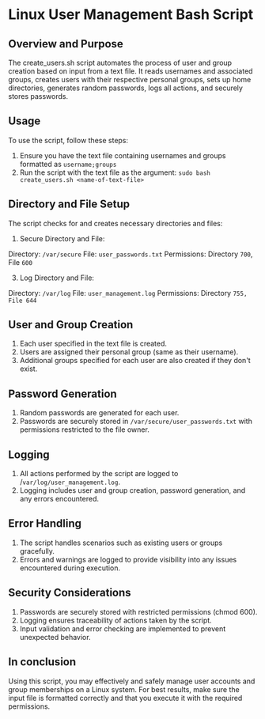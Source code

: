 # Linux User Management Bash Script

## Overview and Purpose

The create_users.sh script automates the process of user and group creation based on input from a text file. It reads usernames and associated groups, creates users with their respective personal groups, sets up home directories, generates random passwords, logs all actions, and securely stores passwords.

## Usage
To use the script, follow these steps:

1. Ensure you have the text file containing usernames and groups formatted as `username;groups`
2. Run the script with the text file as the argument:
`sudo bash create_users.sh <name-of-text-file>`

## Directory and File Setup
The script checks for and creates necessary directories and files:

1. Secure Directory and File:

Directory: `/var/secure`
File: `user_passwords.txt`
Permissions: Directory `700`, File `600`

3. Log Directory and File:

Directory: `/var/log`
File: `user_management.log`
Permissions: Directory `755, File 644`

## User and Group Creation
1. Each user specified in the text file is created.
2. Users are assigned their personal group (same as their username).
3. Additional groups specified for each user are also created if they don't exist.

## Password Generation
1. Random passwords are generated for each user.
2. Passwords are securely stored in `/var/secure/user_passwords.txt` with permissions restricted to the file owner.

## Logging
1. All actions performed by the script are logged to /`var/log/user_management.log`.
2. Logging includes user and group creation, password generation, and any errors encountered.

## Error Handling
1. The script handles scenarios such as existing users or groups gracefully.
2. Errors and warnings are logged to provide visibility into any issues encountered during execution.

## Security Considerations
1. Passwords are securely stored with restricted permissions (chmod 600).
2. Logging ensures traceability of actions taken by the script.
3. Input validation and error checking are implemented to prevent unexpected behavior.

## In conclusion

Using this script, you may effectively and safely manage user accounts and group memberships on a Linux system. For best results, make sure the input file is formatted correctly and that you execute it with the required permissions.
